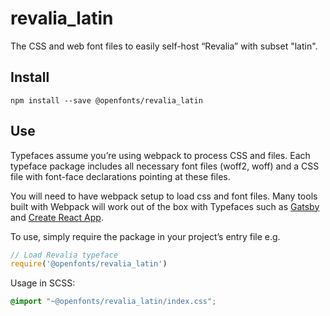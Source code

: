 
# revalia_latin

The CSS and web font files to easily self-host “Revalia” with subset "latin".

## Install

`npm install --save @openfonts/revalia_latin`

## Use

Typefaces assume you’re using webpack to process CSS and files. Each typeface
package includes all necessary font files (woff2, woff) and a CSS file with
font-face declarations pointing at these files.

You will need to have webpack setup to load css and font files. Many tools built
with Webpack will work out of the box with Typefaces such as [Gatsby](https://github.com/gatsbyjs/gatsby)
and [Create React App](https://github.com/facebookincubator/create-react-app).

To use, simply require the package in your project’s entry file e.g.

```javascript
// Load Revalia typeface
require('@openfonts/revalia_latin')
```

Usage in SCSS:
```scss
@import "~@openfonts/revalia_latin/index.css";
```
